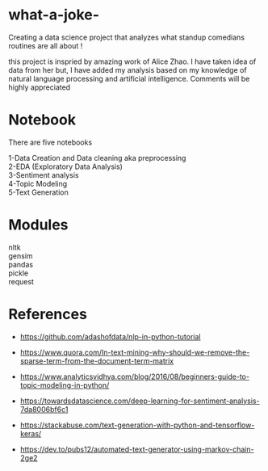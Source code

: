 # what-a-joke-

Creating a data science project that analyzes what standup comedians routines are all about !

this project is inspried by amazing work of Alice Zhao. I have taken idea of data from her but, I have added my analysis based on my knowledge of natural language processing and artificial intelligence. Comments will be highly appreciated

# Notebook

There are five notebooks

1-Data Creation and Data cleaning aka preprocessing <br>
2-EDA (Exploratory Data Analysis) <br>
3-Sentiment analysis <br>
4-Topic Modeling <br>
5-Text Generation <br>

# Modules

nltk<br>
gensim<br>
pandas<br>
pickle<br>
request<br>

# References

- https://github.com/adashofdata/nlp-in-python-tutorial

- https://www.quora.com/In-text-mining-why-should-we-remove-the-sparse-term-from-the-document-term-matrix

- https://www.analyticsvidhya.com/blog/2016/08/beginners-guide-to-topic-modeling-in-python/

- https://towardsdatascience.com/deep-learning-for-sentiment-analysis-7da8006bf6c1

- https://stackabuse.com/text-generation-with-python-and-tensorflow-keras/

- https://dev.to/pubs12/automated-text-generator-using-markov-chain-2ge2


